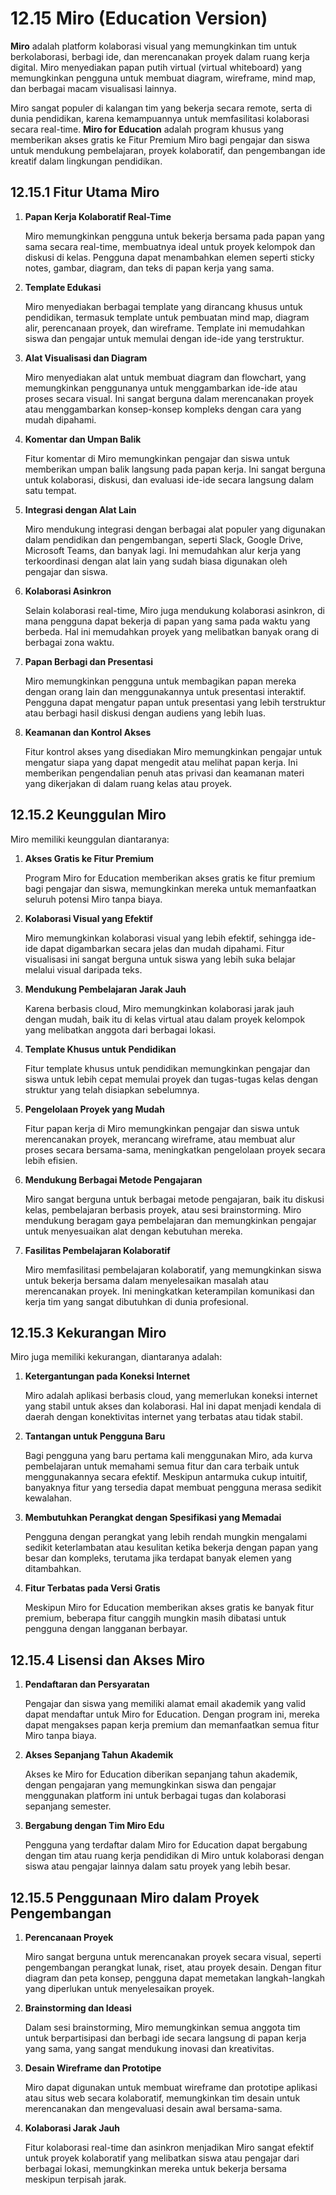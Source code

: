 # 12.15 **Miro (Education Version)**

**Miro** adalah platform kolaborasi visual yang memungkinkan tim untuk berkolaborasi, berbagi ide, dan merencanakan proyek dalam ruang kerja digital. Miro menyediakan papan putih virtual (virtual whiteboard) yang memungkinkan pengguna untuk membuat diagram, wireframe, mind map, dan berbagai macam visualisasi lainnya. 

Miro sangat populer di kalangan tim yang bekerja secara remote, serta di dunia pendidikan, karena kemampuannya untuk memfasilitasi kolaborasi secara real-time. **Miro for Education** adalah program khusus yang memberikan akses gratis ke Fitur Premium Miro bagi pengajar dan siswa untuk mendukung pembelajaran, proyek kolaboratif, dan pengembangan ide kreatif dalam lingkungan pendidikan.

## **12.15.1 Fitur Utama Miro**

1. **Papan Kerja Kolaboratif Real-Time**
    
    Miro memungkinkan pengguna untuk bekerja bersama pada papan yang sama secara real-time, membuatnya ideal untuk proyek kelompok dan diskusi di kelas. Pengguna dapat menambahkan elemen seperti sticky notes, gambar, diagram, dan teks di papan kerja yang sama.
    
2. **Template Edukasi**
    
    Miro menyediakan berbagai template yang dirancang khusus untuk pendidikan, termasuk template untuk pembuatan mind map, diagram alir, perencanaan proyek, dan wireframe. Template ini memudahkan siswa dan pengajar untuk memulai dengan ide-ide yang terstruktur.
    
3. **Alat Visualisasi dan Diagram**
    
    Miro menyediakan alat untuk membuat diagram dan flowchart, yang memungkinkan penggunanya untuk menggambarkan ide-ide atau proses secara visual. Ini sangat berguna dalam merencanakan proyek atau menggambarkan konsep-konsep kompleks dengan cara yang mudah dipahami.
    
4. **Komentar dan Umpan Balik**
    
    Fitur komentar di Miro memungkinkan pengajar dan siswa untuk memberikan umpan balik langsung pada papan kerja. Ini sangat berguna untuk kolaborasi, diskusi, dan evaluasi ide-ide secara langsung dalam satu tempat.
    
5. **Integrasi dengan Alat Lain**
    
    Miro mendukung integrasi dengan berbagai alat populer yang digunakan dalam pendidikan dan pengembangan, seperti Slack, Google Drive, Microsoft Teams, dan banyak lagi. Ini memudahkan alur kerja yang terkoordinasi dengan alat lain yang sudah biasa digunakan oleh pengajar dan siswa.
    
6. **Kolaborasi Asinkron**
    
    Selain kolaborasi real-time, Miro juga mendukung kolaborasi asinkron, di mana pengguna dapat bekerja di papan yang sama pada waktu yang berbeda. Hal ini memudahkan proyek yang melibatkan banyak orang di berbagai zona waktu.
    
7. **Papan Berbagi dan Presentasi**
    
    Miro memungkinkan pengguna untuk membagikan papan mereka dengan orang lain dan menggunakannya untuk presentasi interaktif. Pengguna dapat mengatur papan untuk presentasi yang lebih terstruktur atau berbagi hasil diskusi dengan audiens yang lebih luas.
    
8. **Keamanan dan Kontrol Akses**
    
    Fitur kontrol akses yang disediakan Miro memungkinkan pengajar untuk mengatur siapa yang dapat mengedit atau melihat papan kerja. Ini memberikan pengendalian penuh atas privasi dan keamanan materi yang dikerjakan di dalam ruang kelas atau proyek.

## **12.15.2 Keunggulan Miro**

Miro memiliki keunggulan diantaranya:

1. **Akses Gratis ke Fitur Premium**
    
    Program Miro for Education memberikan akses gratis ke fitur premium bagi pengajar dan siswa, memungkinkan mereka untuk memanfaatkan seluruh potensi Miro tanpa biaya.
    
2. **Kolaborasi Visual yang Efektif**
    
    Miro memungkinkan kolaborasi visual yang lebih efektif, sehingga ide-ide dapat digambarkan secara jelas dan mudah dipahami. Fitur visualisasi ini sangat berguna untuk siswa yang lebih suka belajar melalui visual daripada teks.
    
3. **Mendukung Pembelajaran Jarak Jauh**
    
    Karena berbasis cloud, Miro memungkinkan kolaborasi jarak jauh dengan mudah, baik itu di kelas virtual atau dalam proyek kelompok yang melibatkan anggota dari berbagai lokasi.
    
4. **Template Khusus untuk Pendidikan**
    
    Fitur template khusus untuk pendidikan memungkinkan pengajar dan siswa untuk lebih cepat memulai proyek dan tugas-tugas kelas dengan struktur yang telah disiapkan sebelumnya.
    
5. **Pengelolaan Proyek yang Mudah**
    
    Fitur papan kerja di Miro memungkinkan pengajar dan siswa untuk merencanakan proyek, merancang wireframe, atau membuat alur proses secara bersama-sama, meningkatkan pengelolaan proyek secara lebih efisien.
    
6. **Mendukung Berbagai Metode Pengajaran**
    
    Miro sangat berguna untuk berbagai metode pengajaran, baik itu diskusi kelas, pembelajaran berbasis proyek, atau sesi brainstorming. Miro mendukung beragam gaya pembelajaran dan memungkinkan pengajar untuk menyesuaikan alat dengan kebutuhan mereka.
    
7. **Fasilitas Pembelajaran Kolaboratif**
    
    Miro memfasilitasi pembelajaran kolaboratif, yang memungkinkan siswa untuk bekerja bersama dalam menyelesaikan masalah atau merencanakan proyek. Ini meningkatkan keterampilan komunikasi dan kerja tim yang sangat dibutuhkan di dunia profesional.

## **12.15.3 Kekurangan Miro**

Miro juga memiliki kekurangan, diantaranya adalah:

1. **Ketergantungan pada Koneksi Internet**
    
    Miro adalah aplikasi berbasis cloud, yang memerlukan koneksi internet yang stabil untuk akses dan kolaborasi. Hal ini dapat menjadi kendala di daerah dengan konektivitas internet yang terbatas atau tidak stabil.
    
2. **Tantangan untuk Pengguna Baru**
    
    Bagi pengguna yang baru pertama kali menggunakan Miro, ada kurva pembelajaran untuk memahami semua fitur dan cara terbaik untuk menggunakannya secara efektif. Meskipun antarmuka cukup intuitif, banyaknya fitur yang tersedia dapat membuat pengguna merasa sedikit kewalahan.
    
3. **Membutuhkan Perangkat dengan Spesifikasi yang Memadai**
    
    Pengguna dengan perangkat yang lebih rendah mungkin mengalami sedikit keterlambatan atau kesulitan ketika bekerja dengan papan yang besar dan kompleks, terutama jika terdapat banyak elemen yang ditambahkan.
    
4. **Fitur Terbatas pada Versi Gratis**
    
    Meskipun Miro for Education memberikan akses gratis ke banyak fitur premium, beberapa fitur canggih mungkin masih dibatasi untuk pengguna dengan langganan berbayar.

## **12.15.4 Lisensi dan Akses Miro**

1. **Pendaftaran dan Persyaratan**
    
    Pengajar dan siswa yang memiliki alamat email akademik yang valid dapat mendaftar untuk Miro for Education. Dengan program ini, mereka dapat mengakses papan kerja premium dan memanfaatkan semua fitur Miro tanpa biaya.
    
2. **Akses Sepanjang Tahun Akademik**
    
    Akses ke Miro for Education diberikan sepanjang tahun akademik, dengan pengajaran yang memungkinkan siswa dan pengajar menggunakan platform ini untuk berbagai tugas dan kolaborasi sepanjang semester.
    
3. **Bergabung dengan Tim Miro Edu**
    
    Pengguna yang terdaftar dalam Miro for Education dapat bergabung dengan tim atau ruang kerja pendidikan di Miro untuk kolaborasi dengan siswa atau pengajar lainnya dalam satu proyek yang lebih besar.

## **12.15.5 Penggunaan Miro dalam Proyek Pengembangan**

1. **Perencanaan Proyek**
    
    Miro sangat berguna untuk merencanakan proyek secara visual, seperti pengembangan perangkat lunak, riset, atau proyek desain. Dengan fitur diagram dan peta konsep, pengguna dapat memetakan langkah-langkah yang diperlukan untuk menyelesaikan proyek.
    
2. **Brainstorming dan Ideasi**
    
    Dalam sesi brainstorming, Miro memungkinkan semua anggota tim untuk berpartisipasi dan berbagi ide secara langsung di papan kerja yang sama, yang sangat mendukung inovasi dan kreativitas.
    
3. **Desain Wireframe dan Prototipe**
    
    Miro dapat digunakan untuk membuat wireframe dan prototipe aplikasi atau situs web secara kolaboratif, memungkinkan tim desain untuk merencanakan dan mengevaluasi desain awal bersama-sama.
    
4. **Kolaborasi Jarak Jauh**
    
    Fitur kolaborasi real-time dan asinkron menjadikan Miro sangat efektif untuk proyek kolaboratif yang melibatkan siswa atau pengajar dari berbagai lokasi, memungkinkan mereka untuk bekerja bersama meskipun terpisah jarak.
